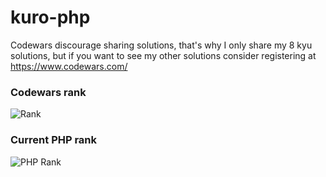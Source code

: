 # kuro-php

Codewars discourage sharing solutions, that's why I only share my 8 kyu solutions, but if you want to see my other solutions consider registering at https://www.codewars.com/

### Codewars rank
![Rank](https://www.codewars.com/users/kurovale/badges/large)

### Current PHP rank

![PHP Rank](https://shields.io/badge/-7%20kyu-white?logo=php&style=for-the-badge)

